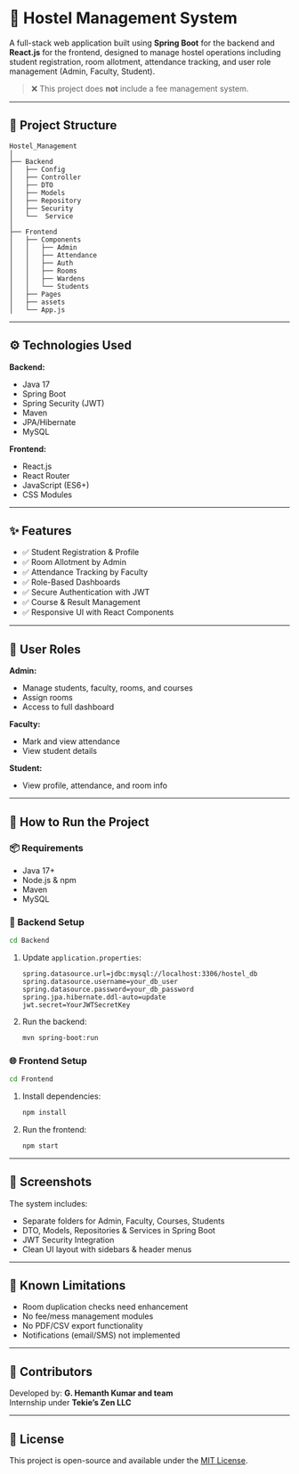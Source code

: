
# 🏨 Hostel Management System

A full-stack web application built using **Spring Boot** for the backend and **React.js** for the frontend, designed to manage hostel operations including student registration, room allotment, attendance tracking, and user role management (Admin, Faculty, Student).

> ❌ This project does **not** include a fee management system.

---

## 📁 Project Structure

```
Hostel_Management
│
├── Backend
│   ├── Config
│   ├── Controller
│   ├── DTO
│   ├── Models
│   ├── Repository
│   ├── Security
│   └──  Service
│
├── Frontend
│   ├── Components
│   │   ├── Admin
│   │   ├── Attendance
│   │   ├── Auth
│   │   ├── Rooms
│   │   ├── Wardens
│   │   └── Students
│   ├── Pages
│   ├── assets
│   └── App.js
```

---

## ⚙️ Technologies Used

**Backend:**
- Java 17
- Spring Boot
- Spring Security (JWT)
- Maven
- JPA/Hibernate
- MySQL

**Frontend:**
- React.js
- React Router
- JavaScript (ES6+)
- CSS Modules

---

## ✨ Features

- ✅ Student Registration & Profile
- ✅ Room Allotment by Admin
- ✅ Attendance Tracking by Faculty
- ✅ Role-Based Dashboards
- ✅ Secure Authentication with JWT
- ✅ Course & Result Management
- ✅ Responsive UI with React Components

---

## 🔐 User Roles

**Admin:**
- Manage students, faculty, rooms, and courses
- Assign rooms
- Access to full dashboard

**Faculty:**
- Mark and view attendance
- View student details

**Student:**
- View profile, attendance, and room info

---

## 🚀 How to Run the Project

### 📦 Requirements
- Java 17+
- Node.js & npm
- Maven
- MySQL

### 🔧 Backend Setup

```bash
cd Backend
```

1. Update `application.properties`:
   ```
   spring.datasource.url=jdbc:mysql://localhost:3306/hostel_db
   spring.datasource.username=your_db_user
   spring.datasource.password=your_db_password
   spring.jpa.hibernate.ddl-auto=update
   jwt.secret=YourJWTSecretKey
   ```

2. Run the backend:
   ```bash
   mvn spring-boot:run
   ```

### 🌐 Frontend Setup

```bash
cd Frontend
```

1. Install dependencies:
   ```bash
   npm install
   ```

2. Run the frontend:
   ```bash
   npm start
   ```

---

## 📸 Screenshots

The system includes:
- Separate folders for Admin, Faculty, Courses, Students
- DTO, Models, Repositories & Services in Spring Boot
- JWT Security Integration
- Clean UI layout with sidebars & header menus

---

## 📌 Known Limitations

- Room duplication checks need enhancement
- No fee/mess management modules
- No PDF/CSV export functionality
- Notifications (email/SMS) not implemented

---

## 🙌 Contributors

Developed by:
**G. Hemanth Kumar and team**  
Internship under **Tekie’s Zen LLC**

---

## 📃 License

This project is open-source and available under the [MIT License](LICENSE).
